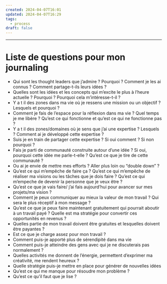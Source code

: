 ```yaml
---
created: 2024-04-07T16:01
updated: 2024-04-07T16:29
tags:
  - process
draft: false
---
```

---
# Liste de questions pour mon journaling

- Qui sont les thought leaders que j’admire ? Pourquoi ? Comment je les ai connus ? Comment partage-t-ils leurs idées ?
- Quelles sont les idées et les concepts qui m’excite le plus à l’heure actuelle ? Pourquoi ? Pourquoi cela m’intéresse-t-il ?
- Y a t il des zones dans ma vie où je ressens une mission ou un objectif ? Lesquels et pourquoi ?
- Comment je fais de l’espace pour la réflexion dans ma vie ? Quel temps je me libère ? Qu’est ce qui fonctionne et qu’est ce qui ne fonctionne pas ?
- Y a t il des zones/domaines où je sens que j’ai une expertise ? Lesquels ? Comment ai je développé cette expertise ?
- Suis je en train de partager cette expertise ? Si oui comment ? Si non pourquoi ?
- Fais je parti de communauté construite autour d’une idée ? Si oui, pourquoi cette idée me parle-t-elle ? Qu’est ce que je tire de cette communauté ?
- Ou ai je envie de mettre mes efforts ? Aller plus loin ou “double down” ?
- Qu’est ce qui m’empêche de faire ça ? Qu’est ce qui m’empêche de réaliser ma visions ou les tâches que je dois faire ? Qu’est ce qui m’empeche de devenir la personne que je veux être ?
- Qu’est ce que je vais faire/ j’ai fais aujourd’hui pour avancer sur mes projets/ma vision ?
- Comment je peux communiquer au mieux la valeur de mon travail ? Qui sera le plus réceptif à mon message ?
- Qu’est ce que je peux faire maintenant gratuitement qui pourrait aboutir à un travail payé ? Quelle est ma stratégie pour convertir ces opportunités en revenus ?
- Quelles partie de mon travail doivent être gratuites et lesquelles doivent être payantes ?
- Est ce que je charge assez pour mon travail ?
- Comment puis-je apporté plus de sérendipité dans ma vie
- Comment puis-je atteindre des gens avec qui je ne discuterais pas normalement ?
- Quelles activités me donnent de l’énergie, permettent d’exprimer ma créativité, me rendent heureux ?
- Quelle stratégie puis-je mettre en place pour générer de nouvelles idées
- Qu’est ce qui me manque pour résoudre mon problème ?
- Qu’est ce qu’il faut que je lise ?